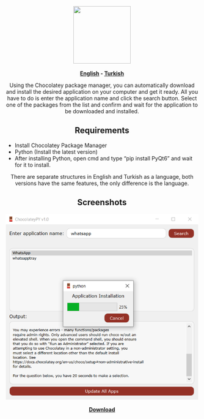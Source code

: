 <p align="center">
  <img src="https://github.com/shadesofdeath/ChocolateyPY/raw/main/logo.ico" width="150" height="150">
</p>

<p align="center">
  <b><a href="https://github.com/shadesofdeath/ChocolateyPY/blob/main/README.md">English</a> - <a href="https://github.com/shadesofdeath/ChocolateyPY/blob/main/README-TR.md">Turkish</a></b>
</p>

<p align="center">
  Using the Chocolatey package manager, you can automatically download and install the desired application on your computer and get it ready. All you have to do is enter the application name and click the search button. Select one of the packages from the list and confirm and wait for the application to be downloaded and installed.
</p>

<h2 align="center">Requirements</h2>
<ul>
  <li>Install Chocolatey Package Manager</li>
  <li>Python (Install the latest version)</li>
  <li>After installing Python, open cmd and type “pip install PyQt6” and wait for it to install.</li>
</ul>

<p align="center">
  There are separate structures in English and Turkish as a language, both versions have the same features, the only difference is the language.
</p>

<h2 align="center">Screenshots</h2>
<p align="center">
  <img src="https://github.com/shadesofdeath/ChocolateyPY/raw/main/screenshots/Screenshot_1.png">
</p>

<p align="center">
  <b><a href="https://github.com/shadesofdeath/ChocolateyPY/releases">Download</a></b>
</p>
